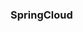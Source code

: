 ### SpringCloud

[](https://github.com/meacial/springcloud-learning/blob/master/data/1269-1523696433477.png)
